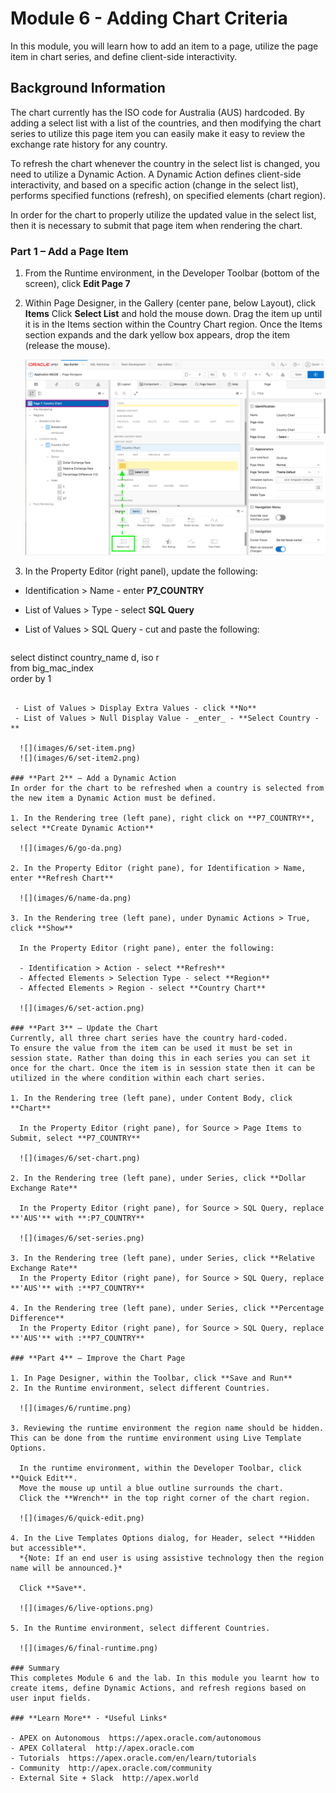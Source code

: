# Module 6 - Adding Chart Criteria

In this module, you will learn how to add an item to a page, utilize the page item in chart series, and define client-side interactivity.

## Background Information
The chart currently has the ISO code for Australia (AUS) hardcoded. By adding a select list with a list of the countries, and then modifying the chart series to utilize this page item you can easily make it easy to review the exchange rate history for any country.

To refresh the chart whenever the country in the select list is changed, you need to utilize a Dynamic Action. A Dynamic Action defines client-side interactivity, and based on a specific action
(change in the select list), performs specified functions (refresh), on specified elements (chart region).

In order for the chart to properly utilize the updated value in the select list, then it is necessary to submit that page item when rendering the chart.

### **Part 1** – Add a Page Item

1. From the Runtime environment, in the Developer Toolbar (bottom of the screen), click **Edit Page 7**

2. Within Page Designer, in the Gallery (center pane, below Layout), click **Items**
    Click **Select List** and hold the mouse down.
    Drag the item up until it is in the Items section within the Country Chart region.
    Once the Items section expands and the dark yellow box appears, drop the item (release the mouse).

    ![](images/6/drop-item.png)

3. In the Property Editor (right panel), update the following:
  - Identification > Name - enter **P7_COUNTRY**
  - List of Values > Type - select **SQL Query**
  - List of Values > SQL Query - cut and paste the following: 

      ~~~~sql
  select distinct country_name d, iso r  
  from big_mac_index  
  order by 1
  ~~~~  

   - List of Values > Display Extra Values - click **No**
   - List of Values > Null Display Value - _enter_ - **Select Country -**

    ![](images/6/set-item.png)
    ![](images/6/set-item2.png)

### **Part 2** – Add a Dynamic Action
In order for the chart to be refreshed when a country is selected from the new item a Dynamic Action must be defined.

1. In the Rendering tree (left pane), right click on **P7_COUNTRY**, select **Create Dynamic Action**  

    ![](images/6/go-da.png)

2. In the Property Editor (right pane), for Identification > Name, enter **Refresh Chart** 

    ![](images/6/name-da.png)

3. In the Rendering tree (left pane), under Dynamic Actions > True, click **Show**

    In the Property Editor (right pane), enter the following:
    
    - Identification > Action - select **Refresh**
    - Affected Elements > Selection Type - select **Region**
    - Affected Elements > Region - select **Country Chart**

    ![](images/6/set-action.png)

### **Part 3** – Update the Chart
Currently, all three chart series have the country hard-coded.
To ensure the value from the item can be used it must be set in session state. Rather than doing this in each series you can set it once for the chart. Once the item is in session state then it can be utilized in the where condition within each chart series.

1. In the Rendering tree (left pane), under Content Body, click **Chart**

    In the Property Editor (right pane), for Source > Page Items to Submit, select **P7_COUNTRY**

    ![](images/6/set-chart.png)

2. In the Rendering tree (left pane), under Series, click **Dollar Exchange Rate**

    In the Property Editor (right pane), for Source > SQL Query, replace **'AUS'** with **:P7_COUNTRY**

    ![](images/6/set-series.png)

3. In the Rendering tree (left pane), under Series, click **Relative Exchange Rate**
    In the Property Editor (right pane), for Source > SQL Query, replace **'AUS'** with :**P7_COUNTRY**

4. In the Rendering tree (left pane), under Series, click **Percentage Difference**
    In the Property Editor (right pane), for Source > SQL Query, replace **'AUS'** with :**P7_COUNTRY**

### **Part 4** – Improve the Chart Page

1. In Page Designer, within the Toolbar, click **Save and Run**
2. In the Runtime environment, select different Countries.

    ![](images/6/runtime.png)
    
3. Reviewing the runtime environment the region name should be hidden. This can be done from the runtime environment using Live Template Options.

    In the runtime environment, within the Developer Toolbar, click **Quick Edit**.
    Move the mouse up until a blue outline surrounds the chart.
    Click the **Wrench** in the top right corner of the chart region.

    ![](images/6/quick-edit.png)

4. In the Live Templates Options dialog, for Header, select **Hidden but accessible**.  
    *{Note: If an end user is using assistive technology then the region name will be announced.}*

    Click **Save**.

    ![](images/6/live-options.png)

5. In the Runtime environment, select different Countries.

    ![](images/6/final-runtime.png)

### Summary
This completes Module 6 and the lab. In this module you learnt how to create items, define Dynamic Actions, and refresh regions based on user input fields.

### **Learn More** - *Useful Links*

- APEX on Autonomous  https://apex.oracle.com/autonomous
- APEX Collateral  http://apex.oracle.com
- Tutorials  https://apex.oracle.com/en/learn/tutorials
- Community  http://apex.oracle.com/community
- External Site + Slack  http://apex.world